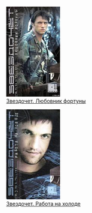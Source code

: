 ![](Звездочет.%20Любовник%20фортуны.jpg)  
[Звездочет. Любовник фортуны](Звездочет.%20Любовник%20фортуны.txt)

![](Звездочет.%20Работа%20на%20холоде.jpg)  
[Звездочет. Работа на холоде](Звездочет.%20Работа%20на%20холоде.txt)
